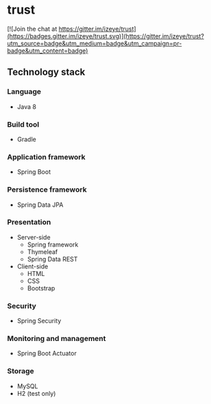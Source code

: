 # trust

[![Join the chat at https://gitter.im/izeye/trust](https://badges.gitter.im/izeye/trust.svg)](https://gitter.im/izeye/trust?utm_source=badge&utm_medium=badge&utm_campaign=pr-badge&utm_content=badge)

## Technology stack

### Language
* Java 8

### Build tool
* Gradle

### Application framework
* Spring Boot

### Persistence framework
* Spring Data JPA

### Presentation
* Server-side
  * Spring framework
  * Thymeleaf
  * Spring Data REST
* Client-side
  * HTML
  * CSS
  * Bootstrap

### Security
* Spring Security

### Monitoring and management
* Spring Boot Actuator

### Storage
* MySQL
* H2 (test only)
